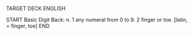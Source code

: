 TARGET DECK
ENGLISH

START
Basic
Digit
Back: n. 1 any numeral from 0 to 9. 2 finger or toe. [latin, = finger, toe]
END
